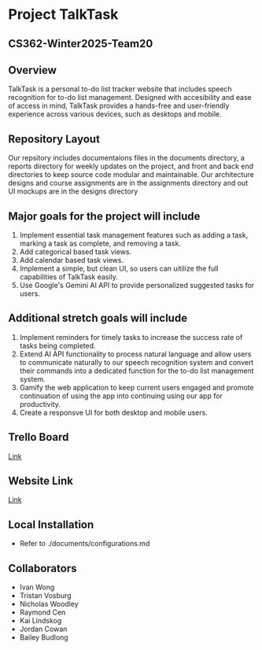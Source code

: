 # Project TalkTask

## CS362-Winter2025-Team20

## Overview

TalkTask is a personal to-do list tracker website that includes speech recognition for to-do list management. Designed with accesibility and ease of access in mind, TalkTask provides a hands-free and user-friendly experience across various devices, such as desktops and mobile.

## Repository Layout

Our repsitory includes documentaions files in the documents directory, a reports directory for weekly updates on the project, and front and back end directories to keep source code modular and maintainable. Our architecture designs and course assignments are in the assignments directory and out UI mockups are in the designs directory

## Major goals for the project will include

1. Implement essential task management features such as adding a task, marking a task as complete, and removing a task.
2. Add categorical based task views.
3. Add calendar based task views.
4. Implement a simple, but clean UI, so users can uitilize the full capabilities of TalkTask easily.
5. Use Google's Gemini AI API to provide personalized suggested tasks for users.

## Additional stretch goals will include

1. Implement reminders for timely tasks to increase the success rate of tasks being completed.  
2. Extend AI API functionality to process natural language and allow users to communicate naturally to our speech recognition system and convert their commands into a dedicated function for the to-do list management system.
3. Gamify the web application to keep current users engaged and promote continuation of using the app into continuing using our app for productivity.
4. Create a responsve UI for both desktop and mobile users.

## Trello Board

[Link](https://trello.com/b/5mxdUfv6/pt20talktask?utm_source=eval-email&utm_medium=email&utm_campaign=board-invite)

## Website Link

[Link](https://talktask.netlify.app/)

## Local Installation

* Refer to ./documents/configurations.md

## Collaborators

* Ivan Wong
* Tristan Vosburg
* Nicholas Woodley
* Raymond Cen
* Kai Lindskog
* Jordan Cowan
* Bailey Budlong
